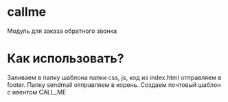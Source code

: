 # callme
Модуль для заказа обратного звонка 
# Как использовать?
Заливаем в папку шаблона папки css, js, код из index.html отправляем в footer.
Папку sendmail отправляем в корень.
Создаем почтовый шаблон с ивентом CALL_ME
